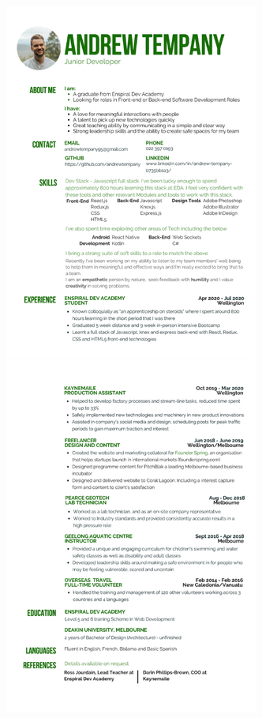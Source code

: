 ![Header](https://raw.githubusercontent.com/andrewtempany/CV/master/Page_00001.jpg "Header")
![Header](https://raw.githubusercontent.com/andrewtempany/CV/master/Page_00002.jpg "Header")
